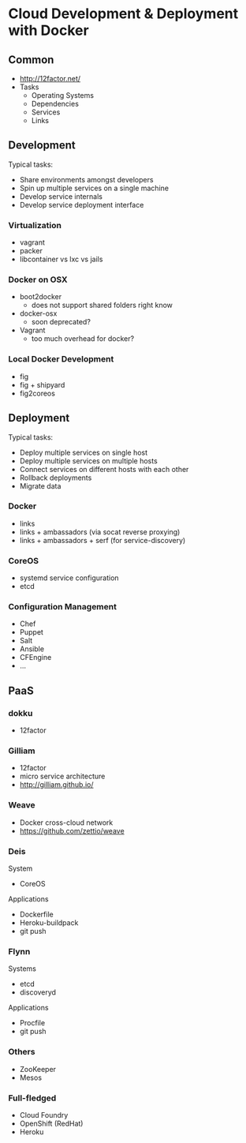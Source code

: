 # Cloud Development & Deployment with Docker

## Common

* http://12factor.net/
* Tasks
  * Operating Systems
  * Dependencies
  * Services
  * Links

## Development

Typical tasks:

* Share environments amongst developers
* Spin up multiple services on a single machine
* Develop service internals
* Develop service deployment interface

### Virtualization

* vagrant
* packer
* libcontainer vs lxc vs jails

### Docker on OSX

* boot2docker
  * does not support shared folders right know
* docker-osx
  * soon deprecated?
* Vagrant
  * too much overhead for docker?

### Local Docker Development

* fig
* fig + shipyard
* fig2coreos

## Deployment

Typical tasks:

* Deploy multiple services on single host
* Deploy multiple services on multiple hosts
* Connect services on different hosts with each other
* Rollback deployments
* Migrate data

### Docker

- links
- links + ambassadors (via socat reverse proxying)
- links + ambassadors + serf (for service-discovery)

### CoreOS

- systemd service configuration
- etcd

### Configuration Management

- Chef
- Puppet
- Salt
- Ansible
- CFEngine
- …

## PaaS

### dokku

* 12factor

### Gilliam

* 12factor
* micro service architecture
* http://gilliam.github.io/

### Weave

* Docker cross-cloud network
* https://github.com/zettio/weave

### Deis

System

- CoreOS

Applications

- Dockerfile
- Heroku-buildpack
- git push

### Flynn

Systems

- etcd
- discoveryd

Applications

- Procfile
- git push

### Others

- ZooKeeper
- Mesos

### Full-fledged

- Cloud Foundry
- OpenShift (RedHat)
- Heroku

